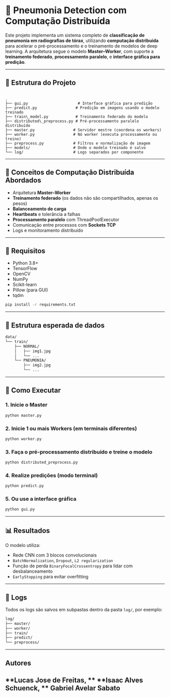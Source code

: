 # 🔬 Pneumonia Detection com Computação Distribuída

Este projeto implementa um sistema completo de **classificação de pneumonia em radiografias de tórax**, utilizando **computação distribuída** para acelerar o pré-processamento e o treinamento de modelos de deep learning. A arquitetura segue o modelo **Master–Worker**, com suporte a **treinamento federado**, **processamento paralelo**, e **interface gráfica para predição**.

---

## 📁 Estrutura do Projeto

```

.
├── gui.py                      # Interface gráfica para predição
├── predict.py                 # Predição em imagens usando o modelo treinado
├── train\_model.py            # Treinamento federado do modelo
├── distributed\_preprocess.py # Pré-processamento paralelo distribuído
├── master.py                 # Servidor mestre (coordena os workers)
├── worker.py                 # Nó worker (executa processamento ou treino)
├── preprocess.py             # Filtros e normalização de imagem
├── models/                   # Onde o modelo treinado é salvo
└── log/                      # Logs separados por componente

````

---

## 🧠 Conceitos de Computação Distribuída Abordados

- Arquitetura **Master–Worker**
- **Treinamento federado** (os dados não são compartilhados, apenas os pesos)
- **Balanceamento de carga**
- **Heartbeats** e tolerância a falhas
- **Processamento paralelo** com ThreadPoolExecutor
- Comunicação entre processos com **Sockets TCP**
- Logs e monitoramento distribuído

---

## 🧪 Requisitos

- Python 3.8+
- TensorFlow
- OpenCV
- NumPy
- Scikit-learn
- Pillow (para GUI)
- tqdm

```bash
pip install -r requirements.txt
````

---

## 📂 Estrutura esperada de dados

```bash
data/
└── train/
    ├── NORMAL/
    │   ├── img1.jpg
    │   └── ...
    └── PNEUMONIA/
        ├── img2.jpg
        └── ...
```

---

## 🚀 Como Executar

### 1. Inicie o Master

```bash
python master.py
```

### 2. Inicie 1 ou mais Workers (em terminais diferentes)

```bash
python worker.py
```

### 3. Faça o pré-processamento distribuído e treine o modelo

```bash
python distributed_preprocess.py
```

### 4. Realize predições (modo terminal)

```bash
python predict.py
```

### 5. Ou use a interface gráfica

```bash
python gui.py
```

---

## 📊 Resultados

O modelo utiliza:

* Rede CNN com 3 blocos convolucionais
* `BatchNormalization`, `Dropout`, `L2 regularization`
* Função de perda `BinaryFocalCrossentropy` para lidar com desbalanceamento
* `EarlyStopping` para evitar overfitting

---

## 📌 Logs

Todos os logs são salvos em subpastas dentro da pasta `log/`, por exemplo:

```bash
log/
├── master/
├── worker/
├── train/
├── predict/
└── preprocess/
```

---

##  Autores

**Lucas Jose de Freitas, **
**Isaac Alves Schuenck, **
**Gabriel Avelar Sabato**
---

